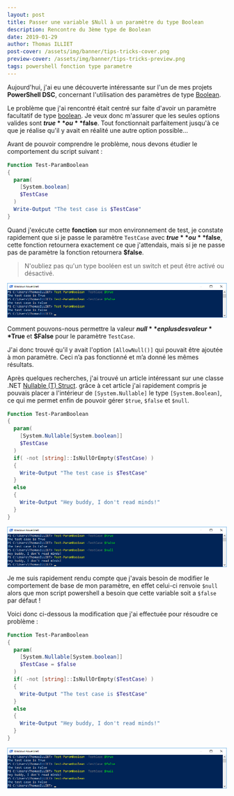```yaml
---
layout: post
title: Passer une variable $Null à un paramètre du type Boolean
description: Rencontre du 3ème type de Boolean
date: 2019-01-29
author: Thomas ILLIET
post-cover: /assets/img/banner/tips-tricks-cover.png
preview-cover: /assets/img/banner/tips-tricks-preview.png
tags: powershell fonction type parametre
---
```


Aujourd'hui, j'ai eu une découverte intéressante sur l'un de mes projets **PowerShell DSC**, concernant l'utilisation des paramètres de type [Boolean](https://docs.microsoft.com/en-us/dotnet/api/system.boolean).

Le problème que j'ai rencontré était centré sur faite d'avoir un paramètre facultatif de type [boolean](https://docs.microsoft.com/en-us/dotnet/api/system.boolean).
Je veux donc m'assurer que les seules options valides sont **$true** ou **$false**.
Tout fonctionnait parfaitement jusqu'à ce que je réalise qu'il y avait en réalité une autre option possible…

Avant de pouvoir comprendre le problème, nous devons étudier le comportement du script suivant :

```powershell
Function Test-ParamBoolean
{
  param(
    [System.boolean]
    $TestCase
  )
  Write-Output "The test case is $TestCase"
}
```

Quand j'exécute cette **fonction** sur mon environnement de test, je constate rapidement que si je passe le paramètre ```TestCase``` avec **$true** ou **$false**, cette fonction retournera exactement ce que j'attendais, mais si je ne passe pas de paramètre la fonction retournera **$false**.

> N'oubliez pas qu'un type booléen est un switch et peut être activé ou désactivé.

![comment-passer-une-variable-null-a-un-parametre-du-type-booleen-01](/assets/img/posts/comment-passer-une-variable-null-a-un-parametre-du-type-booleen-01.png)

Comment pouvons-nous permettre la valeur **$null** en plus des valeur **$True** et **$False** pour le paramètre ```TestCase```.

J'ai donc trouvé qu'il y avait l'option ```[AllowNull()]``` qui pouvait être ajoutée à mon paramètre. Ceci n’a pas fonctionné et m’a donné les mêmes résultats.

Après quelques recherches, j'ai trouvé un article intéressant sur une classe .NET [Nullable (T) Struct](https://docs.microsoft.com/en-us/dotnet/api/system.nullable-1).
grâce à cet article j'ai rapidement compris je pouvais placer a l'intérieur de ```[System.Nullable]``` le type ```[System.Boolean]```, ce qui me permet enfin de pouvoir gérer ```$true```, ```$false``` et ```$null```.


```powershell
Function Test-ParamBoolean
{
  param(
    [System.Nullable[System.boolean]]
    $TestCase
  )
  if( -not [string]::IsNullOrEmpty($TestCase) )
  {
    Write-Output "The test case is $TestCase"
  }
  else
  {
    Write-Output "Hey buddy, I don't read minds!"
  }
}
```

![comment-passer-une-variable-null-a-un-parametre-du-type-booleen-02](/assets/img/posts/comment-passer-une-variable-null-a-un-parametre-du-type-booleen-02.png)

Je me suis rapidement rendu compte que j'avais besoin de modifier le comportement de base de mon paramètre, en effet celui-ci renvoie ```$null``` alors que mon script powershell a besoin que cette variable soit a ```$false``` par défaut !

Voici donc ci-dessous la modification que j'ai effectuée pour résoudre ce problème :

```powershell
Function Test-ParamBoolean
{
  param(
    [System.Nullable[System.boolean]]
    $TestCase = $false
  )
  if( -not [string]::IsNullOrEmpty($TestCase) )
  {
    Write-Output "The test case is $TestCase"
  }
  else
  {
    Write-Output "Hey buddy, I don't read minds!"
  }
}
```

![comment-passer-une-variable-null-a-un-parametre-du-type-booleen-03](/assets/img/posts/comment-passer-une-variable-null-a-un-parametre-du-type-booleen-03.png)
